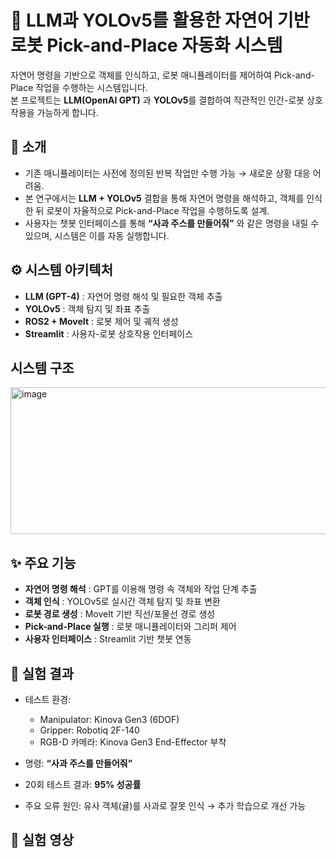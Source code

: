 # 🤖 LLM과 YOLOv5를 활용한 자연어 기반 로봇 Pick-and-Place 자동화 시스템


자연어 명령을 기반으로 객체를 인식하고, 로봇 매니퓰레이터를 제어하여 Pick-and-Place 작업을 수행하는 시스템입니다.  
본 프로젝트는 **LLM(OpenAI GPT)** 과 **YOLOv5**를 결합하여 직관적인 인간-로봇 상호작용을 가능하게 합니다.  

## 📌 소개
- 기존 매니퓰레이터는 사전에 정의된 반복 작업만 수행 가능 → 새로운 상황 대응 어려움.  
- 본 연구에서는 **LLM + YOLOv5** 결합을 통해 자연어 명령을 해석하고, 객체를 인식한 뒤 로봇이 자율적으로 Pick-and-Place 작업을 수행하도록 설계.  
- 사용자는 챗봇 인터페이스를 통해 **“사과 주스를 만들어줘”** 와 같은 명령을 내릴 수 있으며, 시스템은 이를 자동 실행합니다.


## ⚙️ 시스템 아키텍처
- **LLM (GPT-4)** : 자연어 명령 해석 및 필요한 객체 추출  
- **YOLOv5** : 객체 탐지 및 좌표 추출  
- **ROS2 + MoveIt** : 로봇 제어 및 궤적 생성  
- **Streamlit** : 사용자-로봇 상호작용 인터페이스

## 시스템 구조

<img width="647" height="235" alt="image" src="https://github.com/user-attachments/assets/ae307746-9bf2-43c6-8776-29d263c5da38" />





## ✨ 주요 기능
- **자연어 명령 해석** : GPT를 이용해 명령 속 객체와 작업 단계 추출  
- **객체 인식** : YOLOv5로 실시간 객체 탐지 및 좌표 변환  
- **로봇 경로 생성** : MoveIt 기반 직선/포물선 경로 생성  
- **Pick-and-Place 실행** : 로봇 매니퓰레이터와 그리퍼 제어  
- **사용자 인터페이스** : Streamlit 기반 챗봇 연동


## 🧪 실험 결과
- 테스트 환경:  
  - Manipulator: Kinova Gen3 (6DOF)  
  - Gripper: Robotiq 2F-140  
  - RGB-D 카메라: Kinova Gen3 End-Effector 부착  

- 명령: **“사과 주스를 만들어줘”**  
- 20회 테스트 결과: **95% 성공률**  
- 주요 오류 원인: 유사 객체(귤)를 사과로 잘못 인식 → 추가 학습으로 개선 가능


## 🚀 실험 영상











